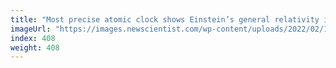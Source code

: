 ```yaml
---
title: "Most precise atomic clock shows Einstein’s general relativity is right"
imageUrl: "https://images.newscientist.com/wp-content/uploads/2022/02/16165345/PRI_223720643.jpg?width=600"
index: 408
weight: 408
---
```

